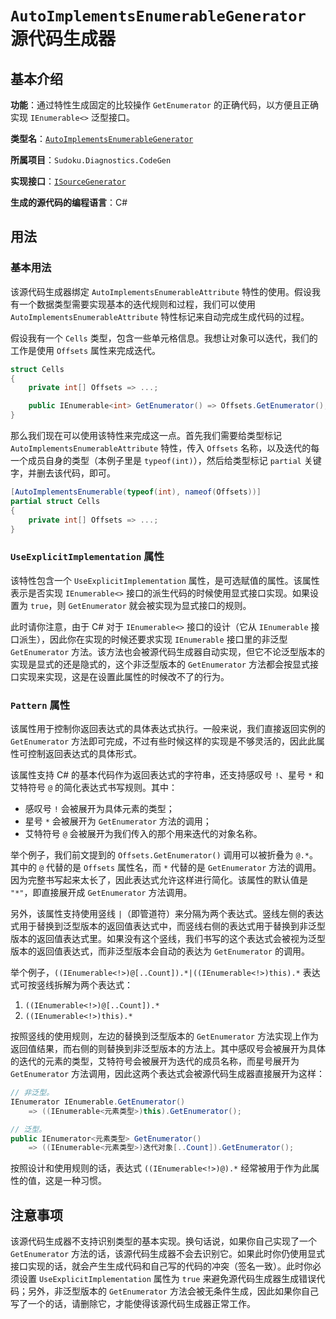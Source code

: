 # `AutoImplementsEnumerableGenerator` 源代码生成器

## 基本介绍

**功能**：通过特性生成固定的比较操作 `GetEnumerator` 的正确代码，以方便且正确实现 `IEnumerable<>` 泛型接口。

**类型名**：[`AutoImplementsEnumerableGenerator`](https://github.com/SunnieShine/Sudoku/blob/main/src/Sudoku.Diagnostics.CodeGen/Generators/AutoImplementsEnumerableGenerator.cs)

**所属项目**：`Sudoku.Diagnostics.CodeGen`

**实现接口**：[`ISourceGenerator`](https://docs.microsoft.com/en-us/dotnet/api/microsoft.codeanalysis.isourcegenerator)

**生成的源代码的编程语言**：C#

## 用法

### 基本用法

该源代码生成器绑定 `AutoImplementsEnumerableAttribute` 特性的使用。假设我有一个数据类型需要实现基本的迭代规则和过程，我们可以使用 `AutoImplementsEnumerableAttribute` 特性标记来自动完成生成代码的过程。

假设我有一个 `Cells` 类型，包含一些单元格信息。我想让对象可以迭代，我们的工作是使用 `Offsets` 属性来完成迭代。

```csharp
struct Cells
{
    private int[] Offsets => ...;

    public IEnumerable<int> GetEnumerator() => Offsets.GetEnumerator();
}
```

那么我们现在可以使用该特性来完成这一点。首先我们需要给类型标记 `AutoImplementsEnumerableAttribute` 特性，传入 `Offsets` 名称，以及迭代的每一个成员自身的类型（本例子里是 `typeof(int)`），然后给类型标记 `partial` 关键字，并删去该代码，即可。

```csharp
[AutoImplementsEnumerable(typeof(int), nameof(Offsets))]
partial struct Cells
{
    private int[] Offsets => ...;
}
```

### `UseExplicitImplementation` 属性

该特性包含一个 `UseExplicitImplementation` 属性，是可选赋值的属性。该属性表示是否实现 `IEnumerable<>` 接口的派生代码的时候使用显式接口实现。如果设置为 `true`，则 `GetEnumerator` 就会被实现为显式接口的规则。

此时请你注意，由于 C# 对于 `IEnumerable<>` 接口的设计（它从 `IEnumerable` 接口派生），因此你在实现的时候还要求实现 `IEnumerable` 接口里的非泛型 `GetEnumerator` 方法。该方法也会被源代码生成器自动实现，但它不论泛型版本的实现是显式的还是隐式的，这个非泛型版本的 `GetEnumerator` 方法都会按显式接口实现来实现，这是在设置此属性的时候改不了的行为。

### `Pattern` 属性

该属性用于控制你返回表达式的具体表达式执行。一般来说，我们直接返回实例的 `GetEnumerator` 方法即可完成，不过有些时候这样的实现是不够灵活的，因此此属性可控制返回表达式的具体形式。

该属性支持 C# 的基本代码作为返回表达式的字符串，还支持感叹号 `!`、星号 `*` 和艾特符号 `@` 的简化表达式书写规则。其中：

* 感叹号 `!` 会被展开为具体元素的类型；
* 星号 `*` 会被展开为 `GetEnumerator` 方法的调用；
* 艾特符号 `@` 会被展开为我们传入的那个用来迭代的对象名称。

举个例子，我们前文提到的 `Offsets.GetEnumerator()` 调用可以被折叠为 `@.*`。其中的 `@` 代替的是 `Offsets` 属性名，而 `*` 代替的是 `GetEnumerator` 方法的调用。因为完整书写起来太长了，因此表达式允许这样进行简化。该属性的默认值是 `"*"`，即直接展开成 `GetEnumerator` 方法调用。

另外，该属性支持使用竖线 `|`（即管道符）来分隔为两个表达式。竖线左侧的表达式用于替换到泛型版本的返回值表达式中，而竖线右侧的表达式用于替换到非泛型版本的返回值表达式里。如果没有这个竖线，我们书写的这个表达式会被视为泛型版本的返回值表达式，而非泛型版本会自动的表达为 `GetEnumerator` 的调用。

举个例子，`((IEnumerable<!>)@[..Count]).*|((IEnumerable<!>)this).*` 表达式可按竖线拆解为两个表达式：

1. `((IEnumerable<!>)@[..Count]).*`
2. `((IEnumerable<!>)this).*`

按照竖线的使用规则，左边的替换到泛型版本的 `GetEnumerator` 方法实现上作为返回值结果，而右侧的则替换到非泛型版本的方法上。其中感叹号会被展开为具体的迭代的元素的类型，艾特符号会被展开为迭代的成员名称，而星号展开为 `GetEnumerator` 方法调用，因此这两个表达式会被源代码生成器直接展开为这样：

```csharp
// 非泛型。
IEnumerator IEnumerable.GetEnumerator()
    => ((IEnumerable<元素类型>)this).GetEnumerator();

// 泛型。
public IEnumerator<元素类型> GetEnumerator()
    => ((IEnumerable<元素类型>)迭代对象[..Count]).GetEnumerator();
```

按照设计和使用规则的话，表达式 `((IEnumerable<!>)@).*` 经常被用于作为此属性的值，这是一种习惯。

## 注意事项

该源代码生成器不支持识别类型的基本实现。换句话说，如果你自己实现了一个 `GetEnumerator` 方法的话，该源代码生成器不会去识别它。如果此时你仍使用显式接口实现的话，就会产生生成代码和自己写的代码的冲突（签名一致）。此时你必须设置 `UseExplicitImplementation` 属性为 `true` 来避免源代码生成器生成错误代码；另外，非泛型版本的 `GetEnumerator` 方法会被无条件生成，因此如果你自己写了一个的话，请删除它，才能使得该源代码生成器正常工作。
